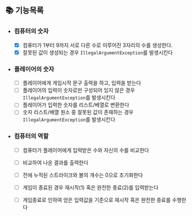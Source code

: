 ## 📚 기능목록

- ### 컴퓨터의 숫자
  - [x] 컴퓨터가 1부터 9까지 서로 다른 수로 이루어진 3자리의 수를 생성한다.
  - [x] 잘못된 값이 생성되는 경우 `IllegalArgumentException`를 발생시킨다

- ### 플레이어의 숫자
  - [ ] 플레이어에게 게임시작 문구 출력을 하고, 입력을 받는다
  - [ ] 플레이어의 입력이 숫자로만 구성되어 있지 않은 경우 `IllegalArgumentException`를 발생시킨다
  - [ ] 플레이어가 입력한 숫자를 리스트/베열로 변환한다
  - [ ] 숫자 리스트/배열 원소 중 잘못된 값이 존재하는 경우 `IllegalArgumentException`를 발생시킨다

- ### 컴퓨터의 역할
  - [ ] 컴퓨터가 플레이어에게 입력받은 수와 자신의 수를 비교한다
  - [ ] 비교하여 나온 결과를 출력한다
  - [ ] 전에 누적된 스트라이크와 볼의 개수는 0으로 초기화한다
  - [ ] 게임이 종료된 경우 재시작(1) 혹은 완전한 종료(2)를 입력받는다
  - [ ] 게임종료로 인하여 얻은 입력값을 기준으로 재시작 혹은 완전한 종료를 수행한다


  

    


